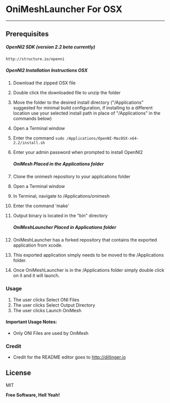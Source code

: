 # OniMeshLauncher For OSX
___

## Prerequisites
   ##### OpenNI2 SDK (version 2.2 beta currently)   
    http://structure.io/openni
 ##### OpenNI2 Installation Instructions OSX
1. Download the zipped OSX file
2. Double click the downloaded file to unzip the folder
3. Move the folder to the desired install directory ("/Applications" suggested for minimal build configuration, if installing to a different location use your selected install path in place of "/Applications" in the commands below)
4. Open a Terminal window
5. Enter the command `sudo /Applications/OpenNI-MacOSX-x64-2.2/install.sh`
6. Enter your admin password when prompted to install OpenNI2
   ##### OniMesh Placed in the Applications folder 
1. Clone the onimesh repository to your applications folder
2. Open a Terminal window
3. In Terminal, navigate to /Applications/onimesh
4. Enter the command 'make'
5. Output binary is located in the "bin" directory

   ##### OniMeshLauncher Placed in Applications folder
1. OniMeshLauncher has a forked repository that contains the exported application from xcode.
2. This exported application simply needs to be moved to the /Applications folder.
3. Once OniMeshLauncher is in the /Applications folder simply double click on it and it will launch.
### Usage
1. The user clicks Select ONI Files
2. The user clicks Select Output Directory
3. The user clicks Launch OniMesh
#### Important Usage Notes:
* Only ONI Files are used by OniMesh
  


### Credit
* Credit for the README editor goes to http://dillinger.io

License
----

MIT


**Free Software, Hell Yeah!**




